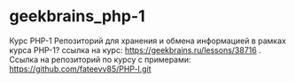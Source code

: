 # geekbrains_php-1
Курс PHP-1
Репозиторий для хранения и обмена информацией в рамках курса PHP-1? ссылка на курс: https://geekbrains.ru/lessons/38716 .
Ссылка на репозиторий по курсу с примерами: https://github.com/fateevv85/PHP-l.git
